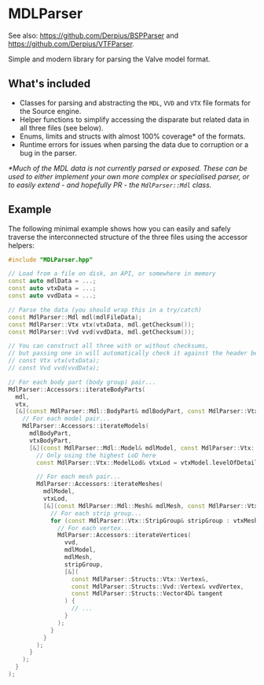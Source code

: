 # MDLParser

See also: https://github.com/Derpius/BSPParser and https://github.com/Derpius/VTFParser.

Simple and modern library for parsing the Valve model format.

## What's included

- Classes for parsing and abstracting the `MDL`, `VVD` and `VTX` file formats for the Source engine.
- Helper functions to simplify accessing the disparate but related data in all three files (see below).
- Enums, limits and structs with almost 100% coverage* of the formats.
- Runtime errors for issues when parsing the data due to corruption or a bug in the parser.

_*Much of the MDL data is not currently parsed or exposed. These can be used to either implement your own more complex
or specialised parser, or to easily extend - and hopefully PR - the `MdlParser::Mdl` class._

## Example

The following minimal example shows how you can easily and safely traverse the interconnected structure of the three
files using the accessor helpers:

```cpp
#include "MDLParser.hpp"

// Load from a file on disk, an API, or somewhere in memory
const auto mdlData = ...;
const auto vtxData = ...;
const auto vvdData = ...;

// Parse the data (you should wrap this in a try/catch)
const MdlParser::Mdl mdl(mdlFileData);
const MdlParser::Vtx vtx(vtxData, mdl.getChecksum());
const MdlParser::Vvd vvd(vvdData, mdl.getChecksum());

// You can construct all three with or without checksums,
// but passing one in will automatically check it against the header before parsing
// const Vtx vtx(vtxData);
// const Vvd vvd(vvdData);

// For each body part (body group) pair...
MdlParser::Accessors::iterateBodyParts(
  mdl,
  vtx,
  [&](const MdlParser::Mdl::BodyPart& mdlBodyPart, const MdlParser::Vtx::BodyPart& vtxBodyPart) {
    // For each model pair...
    MdlParser::Accessors::iterateModels(
      mdlBodyPart,
      vtxBodyPart,
      [&](const MdlParser::Mdl::Model& mdlModel, const MdlParser::Vtx::Model& vtxModel) {
        // Only using the highest LoD here
        const MdlParser::Vtx::ModelLod& vtxLod = vtxModel.levelOfDetails[0];

        // For each mesh pair...
        MdlParser::Accessors::iterateMeshes(
          mdlModel,
          vtxLod,
          [&](const MdlParser::Mdl::Mesh& mdlMesh, const MdlParser::Vtx::Mesh& vtxMesh) {
            // For each strip group...
            for (const MdlParser::Vtx::StripGroup& stripGroup : vtxMesh.stripGroups) {
              // For each vertex...
              MdlParser::Accessors::iterateVertices(
                vvd,
                mdlModel,
                mdlMesh,
                stripGroup,
                [&](
                  const MdlParser::Structs::Vtx::Vertex&,
                  const MdlParser::Structs::Vvd::Vertex& vvdVertex,
                  const MdlParser::Structs::Vector4D& tangent
                ) {
                  // ...
                }
              );
            }
          }
        );
      }
    );
  }
);
```

